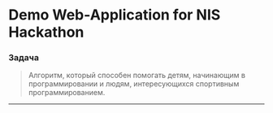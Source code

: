 # Demo Web-Application for NIS Hackathon
### Задача
> Алгоритм, который способен помогать детям, начинающим в программировании и людям, интересующихся спортивным программированием.
---
